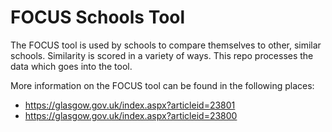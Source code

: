 # FOCUS Schools Tool

The FOCUS tool is used by schools to compare themselves to other, similar schools. Similarity is scored in a variety of ways. This repo processes the data which goes into the tool.

More information on the FOCUS tool can be found in the following places:

* https://glasgow.gov.uk/index.aspx?articleid=23801
* https://glasgow.gov.uk/index.aspx?articleid=23800
